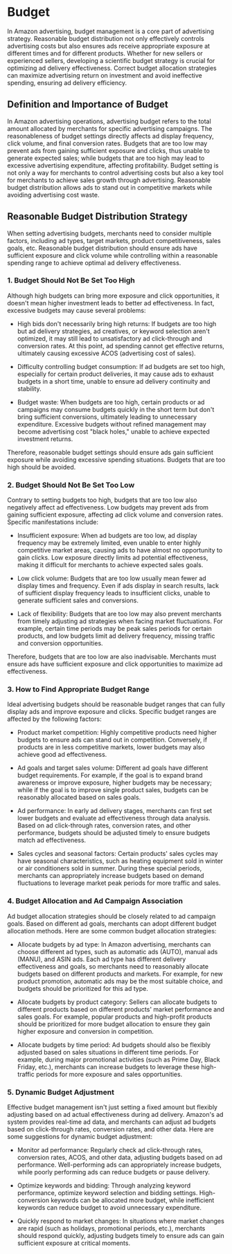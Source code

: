 # Budget

In Amazon advertising, budget management is a core part of advertising strategy. Reasonable budget distribution not only effectively controls advertising costs but also ensures ads receive appropriate exposure at different times and for different products. Whether for new sellers or experienced sellers, developing a scientific budget strategy is crucial for optimizing ad delivery effectiveness. Correct budget allocation strategies can maximize advertising return on investment and avoid ineffective spending, ensuring ad delivery efficiency.

## Definition and Importance of Budget

In Amazon advertising operations, advertising budget refers to the total amount allocated by merchants for specific advertising campaigns. The reasonableness of budget settings directly affects ad display frequency, click volume, and final conversion rates. Budgets that are too low may prevent ads from gaining sufficient exposure and clicks, thus unable to generate expected sales; while budgets that are too high may lead to excessive advertising expenditure, affecting profitability. Budget setting is not only a way for merchants to control advertising costs but also a key tool for merchants to achieve sales growth through advertising. Reasonable budget distribution allows ads to stand out in competitive markets while avoiding advertising cost waste.

## Reasonable Budget Distribution Strategy

When setting advertising budgets, merchants need to consider multiple factors, including ad types, target markets, product competitiveness, sales goals, etc. Reasonable budget distribution should ensure ads have sufficient exposure and click volume while controlling within a reasonable spending range to achieve optimal ad delivery effectiveness.

### 1. Budget Should Not Be Set Too High

Although high budgets can bring more exposure and click opportunities, it doesn't mean higher investment leads to better ad effectiveness. In fact, excessive budgets may cause several problems:

- High bids don't necessarily bring high returns: If budgets are too high but ad delivery strategies, ad creatives, or keyword selection aren't optimized, it may still lead to unsatisfactory ad click-through and conversion rates. At this point, ad spending cannot get effective returns, ultimately causing excessive ACOS (advertising cost of sales).

- Difficulty controlling budget consumption: If ad budgets are set too high, especially for certain product deliveries, it may cause ads to exhaust budgets in a short time, unable to ensure ad delivery continuity and stability.

- Budget waste: When budgets are too high, certain products or ad campaigns may consume budgets quickly in the short term but don't bring sufficient conversions, ultimately leading to unnecessary expenditure. Excessive budgets without refined management may become advertising cost "black holes," unable to achieve expected investment returns.

Therefore, reasonable budget settings should ensure ads gain sufficient exposure while avoiding excessive spending situations. Budgets that are too high should be avoided.

### 2. Budget Should Not Be Set Too Low

Contrary to setting budgets too high, budgets that are too low also negatively affect ad effectiveness. Low budgets may prevent ads from gaining sufficient exposure, affecting ad click volume and conversion rates. Specific manifestations include:

- Insufficient exposure: When ad budgets are too low, ad display frequency may be extremely limited, even unable to enter highly competitive market areas, causing ads to have almost no opportunity to gain clicks. Low exposure directly limits ad potential effectiveness, making it difficult for merchants to achieve expected sales goals.

- Low click volume: Budgets that are too low usually mean fewer ad display times and frequency. Even if ads display in search results, lack of sufficient display frequency leads to insufficient clicks, unable to generate sufficient sales and conversions.

- Lack of flexibility: Budgets that are too low may also prevent merchants from timely adjusting ad strategies when facing market fluctuations. For example, certain time periods may be peak sales periods for certain products, and low budgets limit ad delivery frequency, missing traffic and conversion opportunities.

Therefore, budgets that are too low are also inadvisable. Merchants must ensure ads have sufficient exposure and click opportunities to maximize ad effectiveness.

### 3. How to Find Appropriate Budget Range

Ideal advertising budgets should be reasonable budget ranges that can fully display ads and improve exposure and clicks. Specific budget ranges are affected by the following factors:

- Product market competition: Highly competitive products need higher budgets to ensure ads can stand out in competition. Conversely, if products are in less competitive markets, lower budgets may also achieve good ad effectiveness.

- Ad goals and target sales volume: Different ad goals have different budget requirements. For example, if the goal is to expand brand awareness or improve exposure, higher budgets may be necessary; while if the goal is to improve single product sales, budgets can be reasonably allocated based on sales goals.

- Ad performance: In early ad delivery stages, merchants can first set lower budgets and evaluate ad effectiveness through data analysis. Based on ad click-through rates, conversion rates, and other performance, budgets should be adjusted timely to ensure budgets match ad effectiveness.

- Sales cycles and seasonal factors: Certain products' sales cycles may have seasonal characteristics, such as heating equipment sold in winter or air conditioners sold in summer. During these special periods, merchants can appropriately increase budgets based on demand fluctuations to leverage market peak periods for more traffic and sales.

### 4. Budget Allocation and Ad Campaign Association

Ad budget allocation strategies should be closely related to ad campaign goals. Based on different ad goals, merchants can adopt different budget allocation methods. Here are some common budget allocation strategies:

- Allocate budgets by ad type: In Amazon advertising, merchants can choose different ad types, such as automatic ads (AUTO), manual ads (MANU), and ASIN ads. Each ad type has different delivery effectiveness and goals, so merchants need to reasonably allocate budgets based on different products and markets. For example, for new product promotion, automatic ads may be the most suitable choice, and budgets should be prioritized for this ad type.

- Allocate budgets by product category: Sellers can allocate budgets to different products based on different products' market performance and sales goals. For example, popular products and high-profit products should be prioritized for more budget allocation to ensure they gain higher exposure and conversion in competition.

- Allocate budgets by time period: Ad budgets should also be flexibly adjusted based on sales situations in different time periods. For example, during major promotional activities (such as Prime Day, Black Friday, etc.), merchants can increase budgets to leverage these high-traffic periods for more exposure and sales opportunities.

### 5. Dynamic Budget Adjustment

Effective budget management isn't just setting a fixed amount but flexibly adjusting based on ad actual effectiveness during ad delivery. Amazon's ad system provides real-time ad data, and merchants can adjust ad budgets based on click-through rates, conversion rates, and other data. Here are some suggestions for dynamic budget adjustment:

- Monitor ad performance: Regularly check ad click-through rates, conversion rates, ACOS, and other data, adjusting budgets based on ad performance. Well-performing ads can appropriately increase budgets, while poorly performing ads can reduce budgets or pause delivery.

- Optimize keywords and bidding: Through analyzing keyword performance, optimize keyword selection and bidding settings. High-conversion keywords can be allocated more budget, while inefficient keywords can reduce budget to avoid unnecessary expenditure.

- Quickly respond to market changes: In situations where market changes are rapid (such as holidays, promotional periods, etc.), merchants should respond quickly, adjusting budgets timely to ensure ads can gain sufficient exposure at critical moments.
